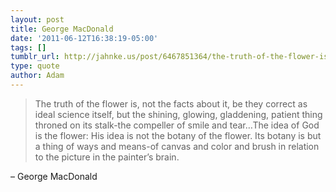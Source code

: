 ```yaml
---
layout: post
title: George MacDonald
date: '2011-06-12T16:38:19-05:00'
tags: []
tumblr_url: http://jahnke.us/post/6467851364/the-truth-of-the-flower-is-not-the-facts-about
type: quote
author: Adam
---
```


> The truth of the flower is, not the facts about it, be they correct as ideal science itself, but the shining, glowing, gladdening, patient thing throned on its stalk-the compeller of smile and tear…The idea of God is the flower: His idea is not the botany of the flower. Its botany is but a thing of ways and means-of canvas and color and brush in relation to the picture in the painter’s brain.

– George MacDonald
